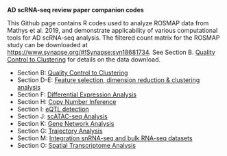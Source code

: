 **AD scRNA-seq review paper companion codes**

This Github page contains R codes used to analyze ROSMAP data from Mathys et al. 2019, and demonstrate applicability of various computational tools for AD scRNA-seq analysis.
The filtered count matrix for the ROSMAP study can be downloaded at https://www.synapse.org/#!Synapse:syn18681734. See Section B. [Quality Control to Clustering](https://songw01.github.io/AD_scRNAseq_companion/vignettes/00_qc_normalization_cluster.html) for details on the data download. 

- Section B: [Quality Control to Clustering](https://songw01.github.io/AD_scRNAseq_companion/vignettes/00_qc_normalization_cluster.html)
- Section D-E: [Feature selection, dimension reduction & clustering analysis](https://songw01.github.io/AD_scRNAseq_companion/vignettes/Sections_D_E_FeatureSelection_to_Clustering.html)
- Section F: [Differential Expression Analysis](https://songw01.github.io/AD_scRNAseq_companion/vignettes/Section_F_DEG_pipeline.html)
- Section H: [Copy Number Inference](https://songw01.github.io/AD_scRNAseq_companion/vignettes/Sections_H.CNV_Detection.html)
- Section I: [eQTL detection](https://songw01.github.io/AD_scRNAseq_companion/vignettes/Sections_I_eQTL_Detection.html)
- Section J: [scATAC-seq Analysis](https://songw01.github.io/AD_scRNAseq_companion/vignettes/Section_J_scATACseq.html)
- Section K: [Gene Network Analysis](https://songw01.github.io/AD_scRNAseq_companion/vignettes/Section_K_Gene_Network_Analysis.html)
- Section G: [Trajectory Analysis](https://songw01.github.io/AD_scRNAseq_companion/vignettes/Section_G_Trajectory.html)
- Section M: [Integration snRNA-seq and bulk RNA-seq datasets](https://songw01.github.io/AD_scRNAseq_companion/vignettes/Section_M_bulk_deconvolution.html)
- Section O: [Spatial Transcriptome Analysis](https://songw01.github.io/AD_scRNAseq_companion/vignettes/Section_O_Spatial_Transcriptome.html)